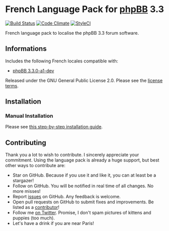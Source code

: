 # French Language Pack for [phpBB](https://www.phpbb.com/) 3.3
[![Build Status](https://travis-ci.org/maelsoucaze/phpbb-language-fr.svg?branch=master)](https://travis-ci.org/maelsoucaze/phpbb-language-fr) [![Code Climate](https://codeclimate.com/github/maelsoucaze/phpbb-language-fr/badges/gpa.svg)](https://codeclimate.com/github/maelsoucaze/phpbb-language-fr) [![StyleCI](https://styleci.io/repos/18012355/shield)](https://styleci.io/repos/18012355)

French language pack to localise the phpBB 3.3 forum software.

## Informations

Includes the following French locales compatible with:

- [phpBB 3.3.0-a1-dev](https://github.com/phpbb/phpbb/tree/master)

Released under the GNU General Public License 2.0. Please see the [license terms](https://github.com/maelsoucaze/phpbb-language-fr/blob/master/language/fr/LICENSE).

## Installation

### Manual Installation

Please see [this step-by-step installation guide](https://github.com/maelsoucaze/phpbb-language-fr/wiki/Documentation).

## Contributing

Thank you a lot to wish to contribute. I sincerely appreciate your commitment. Using the language pack is already a huge support, but best other ways to contribute are:

- Star on GitHub. Because if you use it and like it, you can at least be a stargazer!
- Follow on GitHub. You will be notified in real time of all changes. No more misses!
- Report [issues](https://github.com/maelsoucaze/phpbb-language-fr/issues) on GitHub. Any feedback is welcome.
- Open pull requests on GitHub to submit fixes and improvements. Be listed as a [contributor](https://github.com/maelsoucaze/phpbb-language-fr/graphs/contributors)!
- Follow me [on Twitter](https://twitter.com/maelsoucaze). Promise, I don't spam pictures of kittens and puppies (too much).
- Let's have a drink if you are near Paris!
